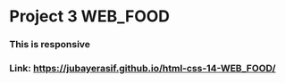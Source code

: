 # Project 3 WEB_FOOD

### This is responsive
### Link: https://jubayerasif.github.io/html-css-14-WEB_FOOD/
